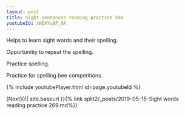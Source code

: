 ```yaml
---
layout: post
title: Sight sentences reading practice 390
youtubeId: xHDXYuBP_9A
---
```

 
 
Helps to learn sight words and their spelling.

Opportunitiy to repeat the spelling. 

Practice spelling. 
 
Practice for spelling bee competitions. 
 
{% include youtubePlayer.html id=page.youtubeId %}
 
 

[Next]({{ site.baseurl }}{% link  split2/_posts/2019-05-15-Sight words reading practice 269.md%})
 

